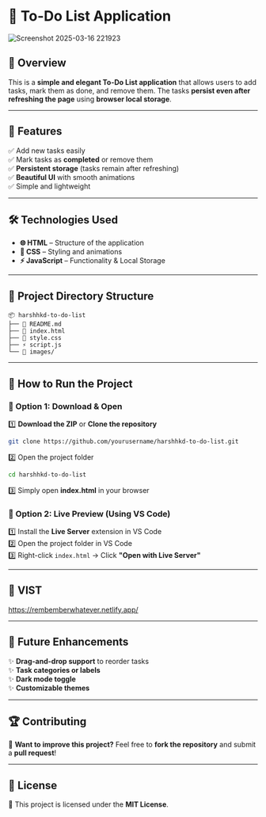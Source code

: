 # 📝 To-Do List Application
![Screenshot 2025-03-16 221923](https://github.com/user-attachments/assets/a1f2ded0-66dc-41ea-8a1b-45d0dec834c0)


## 🌟 Overview  
This is a **simple and elegant To-Do List application** that allows users to add tasks, mark them as done, and remove them. The tasks **persist even after refreshing the page** using **browser local storage**.

---

## 🎯 Features  
✅ Add new tasks easily  
✅ Mark tasks as **completed** or remove them  
✅ **Persistent storage** (tasks remain after refreshing)  
✅ **Beautiful UI** with smooth animations  
✅ Simple and lightweight  

---

## 🛠️ Technologies Used  
- **🌐 HTML** – Structure of the application  
- **🎨 CSS** – Styling and animations  
- **⚡ JavaScript** – Functionality & Local Storage  

---

## 📂 Project Directory Structure  
```plaintext
📦 harshhkd-to-do-list
├── 📜 README.md
├── 📄 index.html
├── 🎨 style.css
├── ⚡ script.js
└── 📂 images/
```

---

## 🚀 How to Run the Project  
### 📌 Option 1: Download & Open  
1️⃣ **Download the ZIP** or **Clone the repository**  
   ```bash
   git clone https://github.com/yourusername/harshhkd-to-do-list.git
   ```
2️⃣ Open the project folder  
   ```bash
   cd harshhkd-to-do-list
   ```
3️⃣ Simply open **index.html** in your browser  

### 📌 Option 2: Live Preview (Using VS Code)  
1️⃣ Install the **Live Server** extension in VS Code  
2️⃣ Open the project folder in VS Code  
3️⃣ Right-click `index.html` → Click **"Open with Live Server"**  

---
## 🚀 VIST  

https://rembemberwhatever.netlify.app/

---

## 🚀 Future Enhancements  
✨ **Drag-and-drop support** to reorder tasks  
✨ **Task categories or labels**  
✨ **Dark mode toggle**  
✨ **Customizable themes**  

---

## 🏆 Contributing  
🎉 **Want to improve this project?** Feel free to **fork the repository** and submit a **pull request**!  

---

## 📜 License  
📄 This project is licensed under the **MIT License**.  
